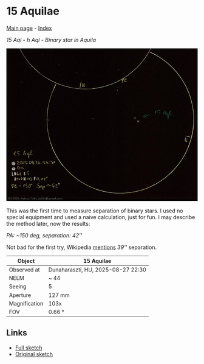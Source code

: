 # 15 Aquilae

[Main page](../index.md) - [Index](../pages/obj_index.md)

_15 Aql_ - _h Aql_ - _Binary star in Aquila_  

![15 Aquilae](../img/15-aql-20250828.jpg)

This was the first time to measure separation of binary stars.
I used no special equipment and used a naive calculation,
just for fun. I may describe the method later, now the results:

_PA: ~150 deg, separation: 42''_

Not bad for the first try, Wikipedia [mentions](https://en.wikipedia.org/wiki/15_Aquilae)
_39''_ separation.

Object | 15 Aquilae
-|-
Observed at | Dunaharaszti, HU, 2025-08-27 22:30
NELM | ~ 44
Seeing | 5
Aperture | 127 mm
Magnification | 103x
FOV | 0.66 °


## Links

- [Full sketch](../img/pi-1-peg-pi-2-peg-15-aql-20250828.jpg)
- [Original sketch](../scan/20250828010814_001.jpg)

